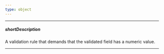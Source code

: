 ```yaml
---
type: object
---
```

---
##### shortDescription
A validation rule that demands that the validated field has a numeric value.

---
